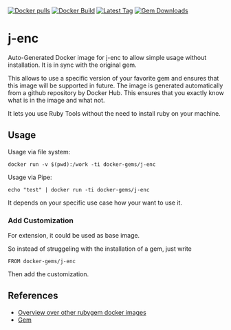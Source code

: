 [![Docker pulls](https://img.shields.io/docker/pulls/rubygem/j-enc.svg)](https://hub.docker.com/r/rubygem/j-enc/)
[![Docker Build](https://img.shields.io/docker/automated/rubygem/j-enc.svg)](https://hub.docker.com/r/rubygem/j-enc/)
[![Latest Tag](https://img.shields.io/github/tag/docker-rubygem/j-enc.svg)](https://hub.docker.com/r/rubygem/j-enc/)
[![Gem Downloads](https://img.shields.io/gem/dt/j-enc.svg)](https://rubygems.org/gems/j-enc/)
# j-enc

Auto-Generated Docker image for j-enc to allow simple usage without installation.
It is in sync with the original gem.

This allows to use a specific version of your favorite gem and ensures that this image will be supported in future.
The image is generated automatically from a github repository by Docker Hub.
This ensures that you exactly know what is in the image and what not.

It lets you use Ruby Tools without the need to install ruby on your machine.

## Usage

Usage via file system:

`docker run -v $(pwd):/work -ti docker-gems/j-enc`

Usage via Pipe:

`echo "test" | docker run -ti docker-gems/j-enc`

It depends on your specific use case how your want to use it.

### Add Customization

For extension, it could be used as base image.

So instead of struggeling with the installation of a gem, just write

`FROM docker-gems/j-enc`

Then add the customization.

## References

 - [Overview over other rubygem docker images](https://github.com/thinkbot/docker-rubygem)
 - [Gem](https://rubygems.org/gems/j-enc/)
